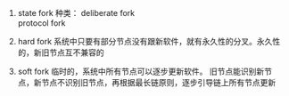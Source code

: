 1. state fork
种类：
deliberate fork  
protocol fork

2. hard fork 
系统中只要有部分节点没有跟新软件，就有永久性的分叉。永久性的，新旧节点互不兼容的

3. soft fork
临时的，系统中所有节点可以逐步更新软件。 旧节点能识别新节点，新节点不识别旧节点，再根据最长链原则，逐步引导链上所有节点更新

 


